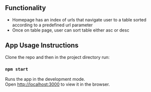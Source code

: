 ## Functionality

- Homepage has an index of urls that navigate user to a table sorted according to a predefined url parameter
- Once on table page, user can sort table either asc or desc

## App Usage Instructions

Clone the repo and then in the project directory run:

### `npm start`

Runs the app in the development mode.<br>
Open [http://localhost:3000](http://localhost:3000) to view it in the browser.
